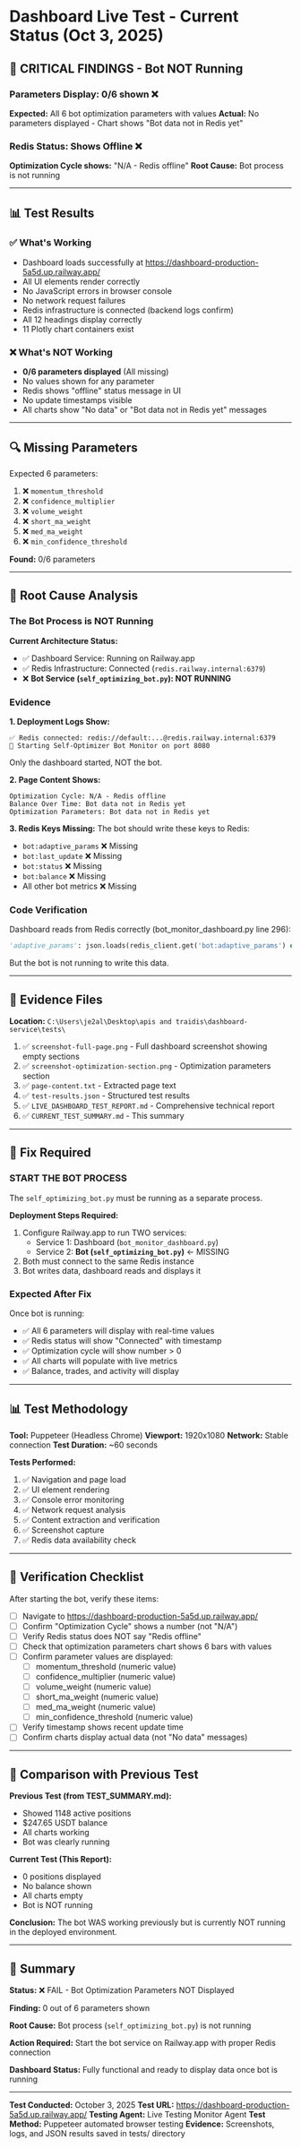 # Dashboard Live Test - Current Status (Oct 3, 2025)

## 🔴 CRITICAL FINDINGS - Bot NOT Running

### Parameters Display: **0/6 shown** ❌
**Expected:** All 6 bot optimization parameters with values
**Actual:** No parameters displayed - Chart shows "Bot data not in Redis yet"

### Redis Status: **Shows Offline** ❌
**Optimization Cycle shows:** "N/A - Redis offline"
**Root Cause:** Bot process is not running

---

## 📊 Test Results

### ✅ What's Working
- Dashboard loads successfully at https://dashboard-production-5a5d.up.railway.app/
- All UI elements render correctly
- No JavaScript errors in browser console
- No network request failures
- Redis infrastructure is connected (backend logs confirm)
- All 12 headings display correctly
- 11 Plotly chart containers exist

### ❌ What's NOT Working
- **0/6 parameters displayed** (All missing)
- No values shown for any parameter
- Redis shows "offline" status message in UI
- No update timestamps visible
- All charts show "No data" or "Bot data not in Redis yet" messages

---

## 🔍 Missing Parameters

Expected 6 parameters:
1. ❌ `momentum_threshold`
2. ❌ `confidence_multiplier`
3. ❌ `volume_weight`
4. ❌ `short_ma_weight`
5. ❌ `med_ma_weight`
6. ❌ `min_confidence_threshold`

**Found:** 0/6 parameters

---

## 🎯 Root Cause Analysis

### The Bot Process is NOT Running

**Current Architecture Status:**
- ✅ Dashboard Service: Running on Railway.app
- ✅ Redis Infrastructure: Connected (`redis.railway.internal:6379`)
- ❌ **Bot Service (`self_optimizing_bot.py`): NOT RUNNING**

### Evidence

**1. Deployment Logs Show:**
```
✅ Redis connected: redis://default:...@redis.railway.internal:6379
🚀 Starting Self-Optimizer Bot Monitor on port 8080
```
Only the dashboard started, NOT the bot.

**2. Page Content Shows:**
```
Optimization Cycle: N/A - Redis offline
Balance Over Time: Bot data not in Redis yet
Optimization Parameters: Bot data not in Redis yet
```

**3. Redis Keys Missing:**
The bot should write these keys to Redis:
- `bot:adaptive_params` ❌ Missing
- `bot:last_update` ❌ Missing
- `bot:status` ❌ Missing
- `bot:balance` ❌ Missing
- All other bot metrics ❌ Missing

### Code Verification

Dashboard reads from Redis correctly (bot_monitor_dashboard.py line 296):
```python
'adaptive_params': json.loads(redis_client.get('bot:adaptive_params') or '{}')
```

But the bot is not running to write this data.

---

## 📸 Evidence Files

**Location:** `C:\Users\je2al\Desktop\apis and traidis\dashboard-service\tests\`

1. ✅ `screenshot-full-page.png` - Full dashboard screenshot showing empty sections
2. ✅ `screenshot-optimization-section.png` - Optimization parameters section
3. ✅ `page-content.txt` - Extracted page text
4. ✅ `test-results.json` - Structured test results
5. ✅ `LIVE_DASHBOARD_TEST_REPORT.md` - Comprehensive technical report
6. ✅ `CURRENT_TEST_SUMMARY.md` - This summary

---

## 🔧 Fix Required

### START THE BOT PROCESS

The `self_optimizing_bot.py` must be running as a separate process.

**Deployment Steps Required:**
1. Configure Railway.app to run TWO services:
   - Service 1: Dashboard (`bot_monitor_dashboard.py`)
   - Service 2: **Bot (`self_optimizing_bot.py`)** ← MISSING
2. Both must connect to the same Redis instance
3. Bot writes data, dashboard reads and displays it

### Expected After Fix

Once bot is running:
- ✅ All 6 parameters will display with real-time values
- ✅ Redis status will show "Connected" with timestamp
- ✅ Optimization cycle will show number > 0
- ✅ All charts will populate with live metrics
- ✅ Balance, trades, and activity will display

---

## 📊 Test Methodology

**Tool:** Puppeteer (Headless Chrome)
**Viewport:** 1920x1080
**Network:** Stable connection
**Test Duration:** ~60 seconds

**Tests Performed:**
1. ✅ Navigation and page load
2. ✅ UI element rendering
3. ✅ Console error monitoring
4. ✅ Network request analysis
5. ✅ Content extraction and verification
6. ✅ Screenshot capture
7. ✅ Redis data availability check

---

## 🎯 Verification Checklist

After starting the bot, verify these items:

- [ ] Navigate to https://dashboard-production-5a5d.up.railway.app/
- [ ] Confirm "Optimization Cycle" shows a number (not "N/A")
- [ ] Verify Redis status does NOT say "Redis offline"
- [ ] Check that optimization parameters chart shows 6 bars with values
- [ ] Confirm parameter values are displayed:
  - [ ] momentum_threshold (numeric value)
  - [ ] confidence_multiplier (numeric value)
  - [ ] volume_weight (numeric value)
  - [ ] short_ma_weight (numeric value)
  - [ ] med_ma_weight (numeric value)
  - [ ] min_confidence_threshold (numeric value)
- [ ] Verify timestamp shows recent update time
- [ ] Confirm charts display actual data (not "No data" messages)

---

## 📝 Comparison with Previous Test

**Previous Test (from TEST_SUMMARY.md):**
- Showed 1148 active positions
- $247.65 USDT balance
- All charts working
- Bot was clearly running

**Current Test (This Report):**
- 0 positions displayed
- No balance shown
- All charts empty
- Bot is NOT running

**Conclusion:** The bot WAS working previously but is currently NOT running in the deployed environment.

---

## 🚨 Summary

**Status:** ❌ FAIL - Bot Optimization Parameters NOT Displayed

**Finding:** 0 out of 6 parameters shown

**Root Cause:** Bot process (`self_optimizing_bot.py`) is not running

**Action Required:** Start the bot service on Railway.app with proper Redis connection

**Dashboard Status:** Fully functional and ready to display data once bot is running

---

**Test Conducted:** October 3, 2025
**Test URL:** https://dashboard-production-5a5d.up.railway.app/
**Testing Agent:** Live Testing Monitor Agent
**Test Method:** Puppeteer automated browser testing
**Evidence:** Screenshots, logs, and JSON results saved in tests/ directory
